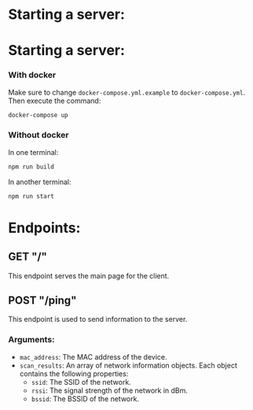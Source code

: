 # Starting a server:

# Starting a server:

### With docker
Make sure to change `docker-compose.yml.example` to `docker-compose.yml`.
<br>
Then execute the command:
```bash
docker-compose up
```

### Without docker
In one terminal:
```bash
npm run build
```

In another terminal:
```bash
npm run start
```

# Endpoints:

## GET "/"
This endpoint serves the main page for the client.

## POST "/ping"
This endpoint is used to send information to the server.

### Arguments:
- `mac_address`: The MAC address of the device.
- `scan_results`: An array of network information objects. Each object contains the following properties:
    - `ssid`: The SSID of the network.
    - `rssi`: The signal strength of the network in dBm.
    - `bssid`: The BSSID of the network.